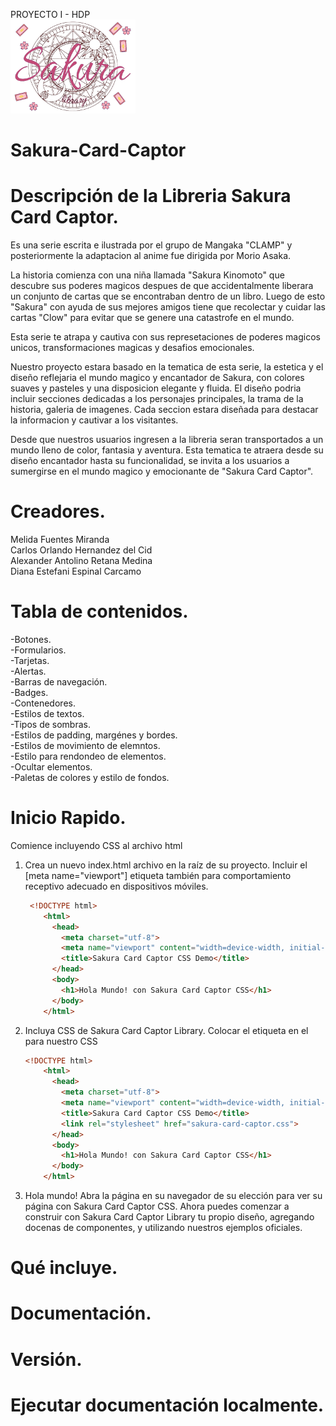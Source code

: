 PROYECTO I - HDP <br>
<img src="./Imagenes Sakura/Logo Sakura.png"  alt="Logo" style = " width:200px ; heigth:200px;"/> 
<br>

# Sakura-Card-Captor

# Descripción de la Libreria Sakura Card Captor.

Es una serie escrita e ilustrada por el grupo de Mangaka "CLAMP" y posteriormente la adaptacion al anime fue dirigida por Morio Asaka.

La historia comienza con una niña llamada "Sakura Kinomoto" que descubre sus poderes magicos despues de que accidentalmente liberara un conjunto de cartas que se encontraban dentro de un libro. Luego de esto "Sakura" con ayuda de sus mejores amigos tiene que recolectar y cuidar las cartas "Clow" para evitar que se genere una catastrofe en el mundo.

Esta serie te atrapa y cautiva con sus represetaciones de poderes magicos unicos, transformaciones magicas y desafios emocionales.

Nuestro proyecto estara basado en la tematica de esta serie, la estetica y el diseño reflejaria el  mundo magico y encantador de Sakura, con colores suaves y pasteles y una disposicion elegante y fluida. El diseño podria incluir secciones dedicadas a los personajes principales, la trama de la historia, galeria de imagenes. Cada seccion estara diseñada para destacar la informacion y cautivar a los visitantes.

Desde que nuestros usuarios ingresen a la libreria seran transportados a un mundo lleno de color, fantasia y aventura. Esta tematica te atraera desde su diseño encantador hasta su funcionalidad, se invita a los usuarios a sumergirse en el mundo magico y emocionante de "Sakura Card Captor".

# Creadores.
Melida Fuentes Miranda <br>
Carlos Orlando Hernandez del Cid<br>
Alexander Antolino Retana Medina<br>
Diana Estefani Espinal Carcamo<br>

# Tabla de contenidos.
 -Botones. <br>
 -Formularios. <br>
 -Tarjetas. <br>
 -Alertas. <br>
 -Barras de navegación. <br>
 -Badges. <br>
 -Contenedores. <br>
 -Estilos de textos. <br>
 -Tipos de sombras. <br>
 -Estilos de padding, margénes y bordes. <br>
 -Estilos de movimiento de elemntos. <br>
 -Estilo para rendondeo de elementos. <br>
 -Ocultar elementos.<br>
 -Paletas de colores y estilo de fondos. <br>

 # Inicio Rapido.
   Comience incluyendo CSS al archivo html
   1. Crea un nuevo index.html archivo en la raíz de su proyecto. Incluir el [meta name="viewport"] etiqueta también para comportamiento receptivo adecuado en dispositivos móviles.
      ```html
       <!DOCTYPE html>
          <html>
            <head>
              <meta charset="utf-8">
              <meta name="viewport" content="width=device-width, initial-scale=1">
              <title>Sakura Card Captor CSS Demo</title>
            </head>
            <body>
              <h1>Hola Mundo! con Sakura Card Captor CSS</h1>
            </body>
          </html>
      ```
   2. Incluya CSS de Sakura Card Captor Library. Colocar el <link> etiqueta en el <head> para nuestro CSS
      ```html
      <!DOCTYPE html>
          <html>
            <head>
              <meta charset="utf-8">
              <meta name="viewport" content="width=device-width, initial-scale=1">
              <title>Sakura Card Captor CSS Demo</title>
              <link rel="stylesheet" href="sakura-card-captor.css">
            </head>
            <body>
              <h1>Hola Mundo! con Sakura Card Captor CSS</h1>
            </body>
          </html>
      ```
   3. Hola mundo! Abra la página en su navegador de su elección para ver su página con Sakura Card Captor CSS. Ahora puedes comenzar a construir con Sakura Card Captor Library tu propio diseño, agregando docenas de componentes, y utilizando nuestros ejemplos oficiales.
      
 # Qué incluye.
 # Documentación.
 # Versión.
 # Ejecutar documentación localmente.
 # 
